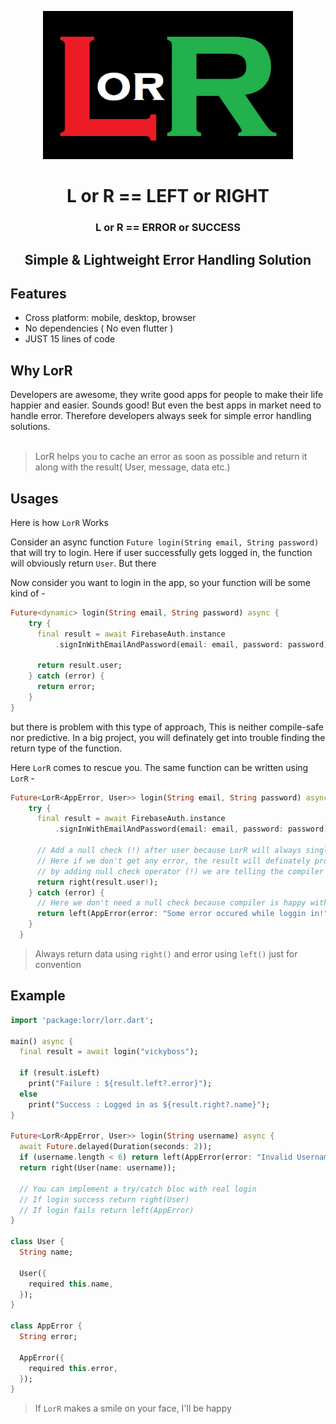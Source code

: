 <p align="center">
  <img src="https://raw.githubusercontent.com/topperspal/lorr/main/logo/lorr.png?sanitize=true" width="400px">
</p>
<h1 align="center">L or R == LEFT  or RIGHT</h1>
<h3 align="center">L or R == ERROR or SUCCESS</h3>
<h2 align="center">Simple & Lightweight Error Handling Solution</h2>

## Features

- Cross platform: mobile, desktop, browser
- No dependencies ( No even flutter )
- JUST 15 lines of code

## Why LorR

Developers are awesome, they write good apps for people to make their life happier and easier. Sounds good! But even the best apps in market need to handle error. Therefore developers always seek for simple error handling solutions.<br><br>

> LorR helps you to cache an error as soon as possible and return it along with the result( User, message, data etc.)

## Usages

Here is how `LorR` Works

Consider an async function `Future login(String email, String password)` that will try to login. Here if user successfully gets logged in, the function will obviously return `User`. But there

Now consider you want to login in the app, so your function will be some kind of -

```dart
Future<dynamic> login(String email, String password) async {
    try {
      final result = await FirebaseAuth.instance
          .signInWithEmailAndPassword(email: email, password: password);

      return result.user;
    } catch (error) {
      return error;
    }
}
```

but there is problem with this type of approach, This is neither compile-safe nor predictive. In a big project, you will definately get into trouble finding the return type of the function.

Here `LorR` comes to rescue you. The same function can be written using `LorR` -

```dart
Future<LorR<AppError, User>> login(String email, String password) async {
    try {
      final result = await FirebaseAuth.instance
          .signInWithEmailAndPassword(email: email, password: password);

      // Add a null check (!) after user because LorR will always single value either left() or right() and the second will be null
      // Here if we don't get any error, the result will definately provide user and user will not be null
      // by adding null check operator (!) we are telling the compiler that result.user is not null
      return right(result.user!);
    } catch (error) {
      // Here we don't need a null check because compiler is happy with new AppError Obj
      return left(AppError(error: "Some error occured while loggin in!"));
    }
  }

```

> Always return data using `right()` and error using `left()` just for convention

## Example

```dart
import 'package:lorr/lorr.dart';

main() async {
  final result = await login("vickyboss");

  if (result.isLeft)
    print("Failure : ${result.left?.error}");
  else
    print("Success : Logged in as ${result.right?.name}");
}

Future<LorR<AppError, User>> login(String username) async {
  await Future.delayed(Duration(seconds: 2));
  if (username.length < 6) return left(AppError(error: "Invalid Username!"));
  return right(User(name: username));

  // You can implement a try/catch bloc with real login
  // If login success return right(User)
  // If login fails return left(AppError)
}

class User {
  String name;

  User({
    required this.name,
  });
}

class AppError {
  String error;

  AppError({
    required this.error,
  });
}

```

> If `LorR` makes a smile on your face, I'll be happy
